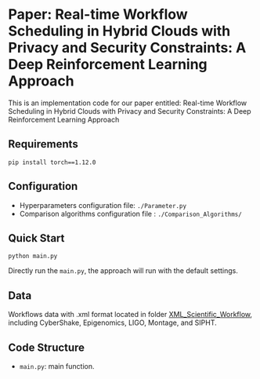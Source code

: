 # Paper: Real-time Workflow Scheduling in Hybrid Clouds with Privacy and Security Constraints: A Deep Reinforcement Learning Approach

This is an implementation code for our paper entitled: Real-time Workflow Scheduling in Hybrid Clouds with Privacy and Security Constraints: A Deep Reinforcement Learning Approach

## Requirements
```
pip install torch==1.12.0
```

## Configuration
- Hyperparameters configuration file: `./Parameter.py`
- Comparison algorithms configuration file : `./Comparison_Algorithms/`

## Quick Start
```
python main.py
```

Directly run the `main.py`, the approach will run with the default settings.

## Data
Workflows data with .xml format located in folder [XML_Scientific_Workflow](https://github.com/distsys23/HOPS/tree/main/XML_Scientific_Workflow), including CyberShake, Epigenomics, LIGO, Montage, and SIPHT.

## Code Structure
- `main.py`: main function.
